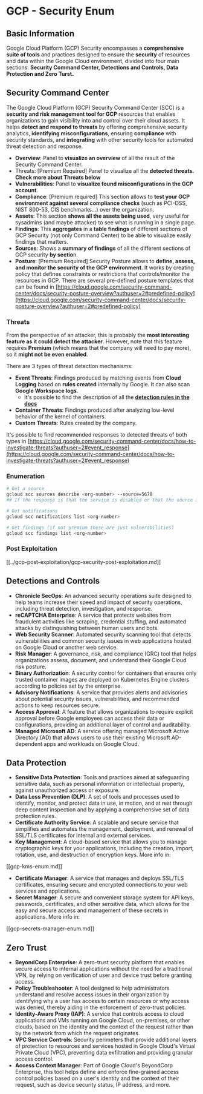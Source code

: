 # GCP - Security Enum

## Basic Information

Google Cloud Platform (GCP) Security encompasses a **comprehensive suite of tools** and practices designed to ensure the **security** of resources and data within the Google Cloud environment, divided into four main sections: **Security Command Center, Detections and Controls, Data Protection and Zero Turst.**

## **Security Command Center**

The Google Cloud Platform (GCP) Security Command Center (SCC) is a **security and risk management tool for GCP** resources that enables organizations to gain visibility into and control over their cloud assets. It helps **detect and respond to threats** by offering comprehensive security analytics, **identifying misconfigurations**, ensuring **compliance** with security standards, and **integrating** with other security tools for automated threat detection and response.

- **Overview**: Panel to **visualize an overview** of all the result of the Security Command Center.
- Threats: \[Premium Required] Panel to visualize all the **detected threats. Check more about Threats below**
- **Vulnerabilities**: Panel to **visualize found misconfigurations in the GCP account**.
- **Compliance**: \[Premium required] This section allows to **test your GCP environment against several compliance checks** (such as PCI-DSS, NIST 800-53, CIS benchmarks...) over the organization.
- **Assets**: This section **shows all the assets being used**, very useful for sysadmins (and maybe attacker) to see what is running in a single page.
- **Findings**: This **aggregates** in a **table findings** of different sections of GCP Security (not only Command Center) to be able to visualize easily findings that matters.
- **Sources**: Shows a **summary of findings** of all the different sections of GCP security **by sectio**n.
- **Posture**: \[Premium Required] Security Posture allows to **define, assess, and monitor the security of the GCP environment**. It works by creating policy that defines constraints or restrictions that controls/monitor the resources in GCP. There are several pre-defined posture templates that can be found in [https://cloud.google.com/security-command-center/docs/security-posture-overview?authuser=2#predefined-policy](https://cloud.google.com/security-command-center/docs/security-posture-overview?authuser=2#predefined-policy)

### **Threats**

From the perspective of an attacker, this is probably the **most interesting feature as it could detect the attacker**. However, note that this feature requires **Premium** (which means that the company will need to pay more), so it **might not be even enabled**.

There are 3 types of threat detection mechanisms:

- **Event Threats**: Findings produced by matching events from **Cloud Logging** based on **rules created** internally by Google. It can also scan **Google Workspace logs**.
  - It's possible to find the description of all the [**detection rules in the docs**](https://cloud.google.com/security-command-center/docs/concepts-event-threat-detection-overview?authuser=2#how_works)
- **Container Threats**: Findings produced after analyzing low-level behavior of the kernel of containers.
- **Custom Threats**: Rules created by the company.

It's possible to find recommended responses to detected threats of both types in [https://cloud.google.com/security-command-center/docs/how-to-investigate-threats?authuser=2#event_response](https://cloud.google.com/security-command-center/docs/how-to-investigate-threats?authuser=2#event_response)

### Enumeration

```bash
# Get a source
gcloud scc sources describe <org-number> --source=5678
## If the response is that the service is disabled or that the source is not found, then, it isn't enabled

# Get notifications
gcloud scc notifications list <org-number>

# Get findings (if not premium these are just vulnerabilities)
gcloud scc findings list <org-number>
```

### Post Exploitation

[[../gcp-post-exploitation/gcp-security-post-exploitation.md]]

## Detections and Controls

- **Chronicle SecOps**: An advanced security operations suite designed to help teams increase their speed and impact of security operations, including threat detection, investigation, and response.
- **reCAPTCHA Enterprise**: A service that protects websites from fraudulent activities like scraping, credential stuffing, and automated attacks by distinguishing between human users and bots.
- **Web Security Scanner**: Automated security scanning tool that detects vulnerabilities and common security issues in web applications hosted on Google Cloud or another web service.
- **Risk Manager**: A governance, risk, and compliance (GRC) tool that helps organizations assess, document, and understand their Google Cloud risk posture.
- **Binary Authorization**: A security control for containers that ensures only trusted container images are deployed on Kubernetes Engine clusters according to policies set by the enterprise.
- **Advisory Notifications**: A service that provides alerts and advisories about potential security issues, vulnerabilities, and recommended actions to keep resources secure.
- **Access Approval**: A feature that allows organizations to require explicit approval before Google employees can access their data or configurations, providing an additional layer of control and auditability.
- **Managed Microsoft AD**: A service offering managed Microsoft Active Directory (AD) that allows users to use their existing Microsoft AD-dependent apps and workloads on Google Cloud.

## Data Protection

- **Sensitive Data Protection**: Tools and practices aimed at safeguarding sensitive data, such as personal information or intellectual property, against unauthorized access or exposure.
- **Data Loss Prevention (DLP)**: A set of tools and processes used to identify, monitor, and protect data in use, in motion, and at rest through deep content inspection and by applying a comprehensive set of data protection rules.
- **Certificate Authority Service**: A scalable and secure service that simplifies and automates the management, deployment, and renewal of SSL/TLS certificates for internal and external services.
- **Key Management**: A cloud-based service that allows you to manage cryptographic keys for your applications, including the creation, import, rotation, use, and destruction of encryption keys. More info in:

[[gcp-kms-enum.md]]

- **Certificate Manager**: A service that manages and deploys SSL/TLS certificates, ensuring secure and encrypted connections to your web services and applications.
- **Secret Manager**: A secure and convenient storage system for API keys, passwords, certificates, and other sensitive data, which allows for the easy and secure access and management of these secrets in applications. More info in:

[[gcp-secrets-manager-enum.md]]

## Zero Trust

- **BeyondCorp Enterprise**: A zero-trust security platform that enables secure access to internal applications without the need for a traditional VPN, by relying on verification of user and device trust before granting access.
- **Policy Troubleshooter**: A tool designed to help administrators understand and resolve access issues in their organization by identifying why a user has access to certain resources or why access was denied, thereby aiding in the enforcement of zero-trust policies.
- **Identity-Aware Proxy (IAP)**: A service that controls access to cloud applications and VMs running on Google Cloud, on-premises, or other clouds, based on the identity and the context of the request rather than by the network from which the request originates.
- **VPC Service Controls**: Security perimeters that provide additional layers of protection to resources and services hosted in Google Cloud's Virtual Private Cloud (VPC), preventing data exfiltration and providing granular access control.
- **Access Context Manager**: Part of Google Cloud's BeyondCorp Enterprise, this tool helps define and enforce fine-grained access control policies based on a user's identity and the context of their request, such as device security status, IP address, and more.

